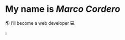 <h1>My name is <em>Marco Cordero</em></h1>
<p>🌎 I'll become a web developer 💻</p>
<img src="https://pbs.twimg.com/profile_images/2731960282/20b59c32287bdb05d5ce1c28971694f7_400x400.png" style="width:5%; height: 5%;">
